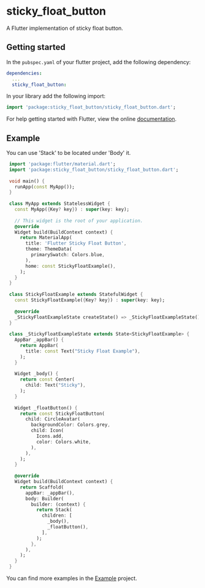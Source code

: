 # sticky_float_button

A Flutter implementation of sticky float button.


## Getting started


In the `pubspec.yaml` of your flutter project, add the following dependency:

```yaml
dependencies:
  ...
  sticky_float_button:
```

In your library add the following import:

```dart
import 'package:sticky_float_button/sticky_float_button.dart';
```

For help getting started with Flutter, view the online [documentation](https://flutter.io/).

## Example

You can use 'Stack' to be located under 'Body' it.

```dart
 import 'package:flutter/material.dart';
 import 'package:sticky_float_button/sticky_float_button.dart';
 
 void main() {
   runApp(const MyApp());
 }
 
 class MyApp extends StatelessWidget {
   const MyApp({Key? key}) : super(key: key);
 
   // This widget is the root of your application.
   @override
   Widget build(BuildContext context) {
     return MaterialApp(
       title: 'Flutter Sticky Float Button',
       theme: ThemeData(
         primarySwatch: Colors.blue,
       ),
       home: const StickyFloatExample(),
     );
   }
 }
 
 class StickyFloatExample extends StatefulWidget {
   const StickyFloatExample({Key? key}) : super(key: key);
 
   @override
   _StickyFloatExampleState createState() => _StickyFloatExampleState();
 }
 
 class _StickyFloatExampleState extends State<StickyFloatExample> {
   AppBar _appBar() {
     return AppBar(
       title: const Text("Sticky Float Example"),
     );
   }
 
   Widget _body() {
     return const Center(
       child: Text("Sticky"),
     );
   }
 
   Widget _floatButton() {
     return const StickyFloatButton(
       child: CircleAvatar(
         backgroundColor: Colors.grey,
         child: Icon(
           Icons.add,
           color: Colors.white,
         ),
       ),
     );
   }
 
   @override
   Widget build(BuildContext context) {
     return Scaffold(
       appBar: _appBar(),
       body: Builder(
         builder: (context) {
           return Stack(
             children: [
               _body(),
               _floatButton(),
             ],
           );
         },
       ),
     );
   }
 }
```


You can find more examples in the [Example](https://github.com/yoehwan/flutter_sticky_float_button/tree/main/example) project.
